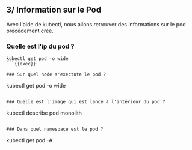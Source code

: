 ## 3/ Information sur le Pod
Avec l'aide de kubectl, nous allons retrouver des informations sur le pod précédement créé.

### Quelle est l'ip du pod ?
```
kubectl get pod -o wide
```{{exec}}

### Sur quel node s'exectute le pod ?
```
kubectl get pod -o wide
```{{exec}}

### Quelle est l'image qui est lancé à l'intérieur du pod ?
```
kubectl describe pod monolith
```{{exec}}

### Dans quel namespace est le pod ?
```
kubectl get pod -A 
```{{exec}}

